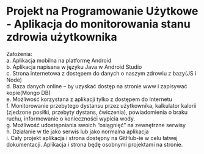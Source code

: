 # Projekt na Programowanie Użytkowe - Aplikacja do monitorowania stanu zdrowia użytkownika

Założenia:<br>
a. Aplikacja mobilna na platformę Android<br>
b. Aplikacja napisana w języku Java w Android Studio<br>
c. Strona internetowa z dostępem do danych o naszym zdrowiu z bazy(JS i Node)<br>
d. Baza danych online – by uzyskać dostęp na stronie www i zapisywać kopie(Mongo DB)<br>
e. Możliwość korzystana z aplikacji tylko z dostępem do Internetu<br>
f. Monitorowanie przebytego dystansu przez użytkownika, kalkulator kalorii (zjedzone posiłki, przebyty dystans, ćwiczenia), powiadomienia o braku ruchu, informowanie o konieczności wypicia wody.<br>
g. Możliwość udostępniania swoich “osiągnięć” na zewnętrzne serwisy<br>
h. Działanie w tle jako serwis lub jako normalna aplikacja<br>
i. Cały projekt aplikacja i strona dostępny na GitHub-ie w celu łatwej dokumentacji. Aplikacja i strona będę osobnymi projektami na stronie.<br>

